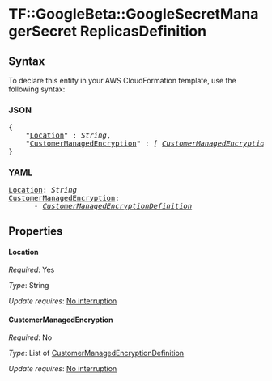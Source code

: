 # TF::GoogleBeta::GoogleSecretManagerSecret ReplicasDefinition

## Syntax

To declare this entity in your AWS CloudFormation template, use the following syntax:

### JSON

<pre>
{
    "<a href="#location" title="Location">Location</a>" : <i>String</i>,
    "<a href="#customermanagedencryption" title="CustomerManagedEncryption">CustomerManagedEncryption</a>" : <i>[ <a href="customermanagedencryptiondefinition.md">CustomerManagedEncryptionDefinition</a>, ... ]</i>
}
</pre>

### YAML

<pre>
<a href="#location" title="Location">Location</a>: <i>String</i>
<a href="#customermanagedencryption" title="CustomerManagedEncryption">CustomerManagedEncryption</a>: <i>
      - <a href="customermanagedencryptiondefinition.md">CustomerManagedEncryptionDefinition</a></i>
</pre>

## Properties

#### Location

_Required_: Yes

_Type_: String

_Update requires_: [No interruption](https://docs.aws.amazon.com/AWSCloudFormation/latest/UserGuide/using-cfn-updating-stacks-update-behaviors.html#update-no-interrupt)

#### CustomerManagedEncryption

_Required_: No

_Type_: List of <a href="customermanagedencryptiondefinition.md">CustomerManagedEncryptionDefinition</a>

_Update requires_: [No interruption](https://docs.aws.amazon.com/AWSCloudFormation/latest/UserGuide/using-cfn-updating-stacks-update-behaviors.html#update-no-interrupt)

